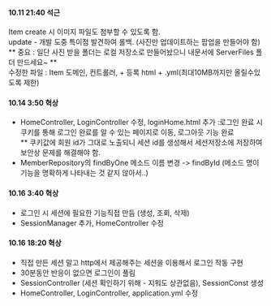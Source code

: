 #### 10.11 21:40 석근
Item create 시 이미지 파일도 첨부할 수 있도록 함.  
update - 개발 도중 특이점 발견하여 롤백. (사진만 업데이트하는 팝업을 만들어야 함)  
** 중요 : 일단 사진 받을 폴더는 로컬 저장소로 만들어놨으니 내문서에 ServerFiles 폴더 만드세요~   **  
수정한 파일 : Item 도메인, 컨트롤러, + 등록 html  + .yml(최대10MB까지만 올릴수있도록 제한)

#### 10.14 3:50 혁상
- HomeController, LoginController 수정, loginHome.html 추가 :로그인 완료 시 쿠키를 통해 로그인 완료를 알 수 있는 페이지로 이동, 로그아웃 기능 완료<br>
** 쿠키값에 회원 id가 그대로 노출되니 세션 id를 생성해서 세션저장소에 저장하여 보안상 문제를 해결해야 함.
- MemberRepository의 findByOne 메소드 이름 변경 -> findById (메소드 명이 기능을 명확하게 나타내는 것 같지 않아서..)

#### 10.16 3:40 혁상
- 로그인 시 세션에 필요한 기능직접 만듬 (생성, 조회, 삭제)
- SessionManager 추가, HomeController 수정

#### 10.16 18:20 혁상
- 직접 만든 세션 말고 http에서 제공해주는 세션을 이용해서 로그인 작동 구현
- 30분동안 반응이 없으면 로그인이 풀림
- SessionController (세션 확인하기 위해 - 지워도 상관없음), 
  SessionConst 생성
- HomeController, LoginController, application.yml 수정

